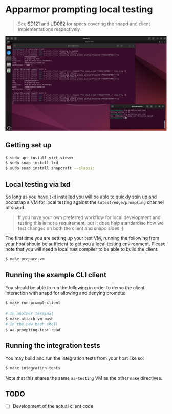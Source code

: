 # Apparmor prompting local testing

> See [SD121][0] and [UD062][1] for specs covering the snapd and client
> implementations respectively.

![screenshot](./screenshot.png)

## Getting set up
```bash
$ sudo apt install virt-viewer
$ sudo snap install lxd
$ sudo snap install snapcraft --classic
```

## Local testing via lxd

So long as you have `lxd` installed you will be able to quickly spin up and
bootstrap a VM for local testing against the `latest/edge/prompting` channel
of snapd.

> If you have your own preferred workflow for local development and testing
> this is not a requirement, but it does help standardise how we test changes
> on both the client and snapd sides ;)

The first time you are setting up your test VM, running the following from
your host should be sufficient to get you a local testing environment. Please
note that you will need a local rust compiler to be able to build the client.
```bash
$ make prepare-vm
```

## Running the example CLI client

You should be able to run the following in order to demo the client
interaction with snapd for allowing and denying prompts:
```bash
$ make run-prompt-client

# In another terminal
$ make attach-vm-bash
# In the new bash shell
$ aa-prompting-test.read
```

## Running the integration tests

You may build and run the integration tests from your host like so:
```bash
$ make integration-tests
```

Note that this shares the same `aa-testing` VM as the other `make` directives.


## TODO
- [ ] Development of the actual client code


  [0]: https://docs.google.com/document/d/1tBnefdukP69EUJOlH8bgD2hrvZCYoE8-1ZlqRRYlOqc/edit
  [1]: https://docs.google.com/document/d/1zJVbo3rRc0yfNMTloE2vJGVldHLC0-PmxAyJoFn7mwE/edit

